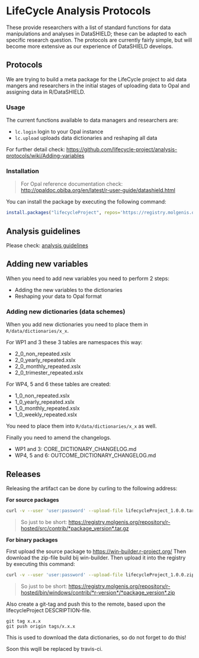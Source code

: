 # LifeCycle Analysis Protocols
These provide researchers with a list of standard functions for data manipulations and analyses in DataSHIELD; these can be adapted to each specific research question. The protocols are currently fairly simple, but will become more extensive as our experience of DataSHIELD develops.

## Protocols
We are trying to build a meta package for the LifeCycle project to aid data mangers and researchers in the initial stages of uploading data to Opal and assigning data in R/DataSHIELD.

### Usage
The current functions available to data managers and researchers are:

- ```lc.login``` login to your Opal instance
- ```lc.upload``` uploads data dictionaries and reshaping all data

For further detail check: https://github.com/lifecycle-project/analysis-protocols/wiki/Adding-variables

### Installation
> For Opal reference documentation check: http://opaldoc.obiba.org/en/latest/r-user-guide/datashield.html

You can install the package by executing the following command:

```R
install.packages("lifecycleProject", repos='https://registry.molgenis.org/repository/R/', dependencies = TRUE)
```

## Analysis guidelines
Please check: [analysis guidelines](ANALYSIS_GUIDELINES.md)

## Adding new variables
When you need to add new variables you need to perform 2 steps:
- Adding the new variables to the dictionaries
- Reshaping your data to Opal format

### Adding new dictionaries (data schemes)
When you add new dictionaries you need to place them in ```R/data/dictionaries/x_x```.

For WP1 and 3 these 3 tables are namespaces this way:
- 2_0_non_repeated.xslx
- 2_0_yearly_repeated.xslx
- 2_0_monthly_repeated.xslx
- 2_0_trimester_repeated.xslx

For WP4, 5 and 6 these tables are created:
- 1_0_non_repeated.xslx
- 1_0_yearly_repeated.xslx
- 1_0_monthly_repeated.xslx
- 1_0_weekly_repeated.xslx

You need to place them into ```R/data/dictionaries/x_x``` as well. 

Finally you need to amend the changelogs.

- WP1 and 3: CORE_DICTIONARY_CHANGELOG.md
- WP4, 5 and 6: OUTCOME_DICTIONARY_CHANGELOG.md

## Releases
Releasing the artifact can be done by curling to the following address:

**For source packages**

```bash
curl -v --user 'user:password' --upload-file lifecycleProject_1.0.0.tar.gz https://registry.molgenis.org/repository/r-hosted/src/contrib/lifecycleProject_1.0.0.tar.gz 
```

> So just to be short: https://registry.molgenis.org/repository/r-hosted/src/contrib/*package_version*.tar.gz 

**For binary packages**

First upload the source package to https://win-builder.r-project.org/
Then download the zip-file build bij win-builder. Then upload it into the registry by executing this command:

```bash
curl -v --user 'user:password' --upload-file lifecycleProject_1.0.0.zip https://registry.molgenis.org/repository/r-hosted/bin/windows/contrib/3.6/lifecycleProject_1.0.0.zip
```

>So just to be short: https://registry.molgenis.org/repository/r-hosted/bin/windows/contrib/*r-version*/*package_version*.zip

Also create a git-tag and push this to the remote, based upon the lifecycleProject DESCRIPTION-file.

```
git tag x.x.x
git push origin tags/x.x.x
```

This is used to download the data dictionaries, so do not forget to do this!

Soon this wqill be replaced by travis-ci.

